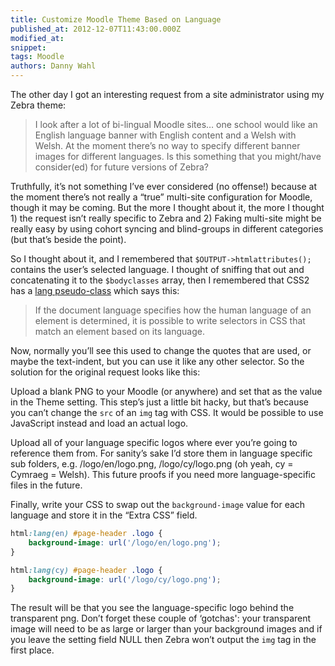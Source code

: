 ```yaml
---
title: Customize Moodle Theme Based on Language
published_at: 2012-12-07T11:43:00.000Z
modified_at: 
snippet: 
tags: Moodle
authors: Danny Wahl
---
```


The other day I got an interesting request from a site administrator using my Zebra theme:

> I look after a lot of bi-lingual Moodle sites… one school would like an English language banner with English content and a Welsh with Welsh. At the moment there’s no way to specify different banner images for different languages. Is this something that you might/have consider(ed) for future versions of Zebra?

Truthfully, it’s not something I’ve ever considered (no offense!) because at the moment there’s not really a “true” multi-site configuration for Moodle, though it may be coming. But the more I thought about it, the more I thought 1) the request isn’t really specific to Zebra and 2) Faking multi-site might be really easy by using cohort syncing and blind-groups in different categories (but that’s beside the point).

So I thought about it, and I remembered that `$OUTPUT->htmlattributes();` contains the user’s selected language. I thought of sniffing that out and concatenating it to the `$bodyclasses` array, then I remembered that CSS2 has a [lang pseudo-class](http://www.w3.org/TR/CSS2/selector.html#lang) which says this:

> If the document language specifies how the human language of an element is determined, it is possible to write selectors in CSS that match an element based on its language.

Now, normally you’ll see this used to change the quotes that are used, or maybe the text-indent, but you can use it like any other selector. So the solution for the original request looks like this:

Upload a blank PNG to your Moodle (or anywhere) and set that as the value in the Theme setting. This step’s just a little bit hacky, but that’s because you can’t change the `src` of an `img` tag with CSS. It would be possible to use JavaScript instead and load an actual logo.

Upload all of your language specific logos where ever you’re going to reference them from. For sanity’s sake I’d store them in language specific sub folders, e.g. /logo/en/logo.png, /logo/cy/logo.png (oh yeah, cy = Cymraeg = Welsh). This future proofs if you need more language-specific files in the future.

Finally, write your CSS to swap out the `background-image` value for each language and store it in the “Extra CSS” field.

```css
html:lang(en) #page-header .logo {
    background-image: url('/logo/en/logo.png');
}

html:lang(cy) #page-header .logo {
    background-image: url('/logo/cy/logo.png');
}
```

The result will be that you see the language-specific logo behind the transparent png. Don’t forget these couple of ‘gotchas': your transparent image will need to be as large or larger than your background images and if you leave the setting field NULL then Zebra won’t output the `img` tag in the first place.